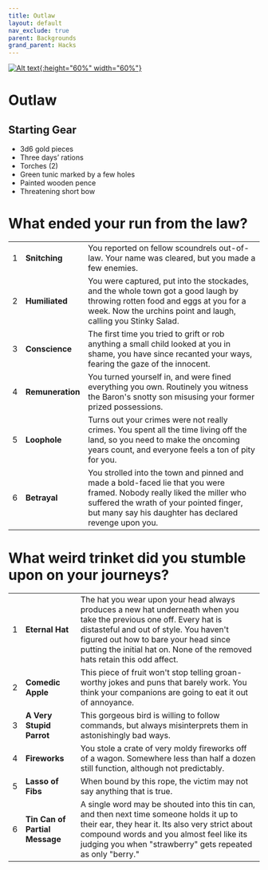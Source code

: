 ```yaml
---
title: Outlaw
layout: default
nav_exclude: true
parent: Backgrounds
grand_parent: Hacks
---
```


[![Alt text](/img/backgrounds/outlaw.jpg "East of the Sun and West of the Moon, illustrated by Kay Nielsen"){:height="60%" width="60%"}](/img/backgrounds/outlaw.jpg)

# Outlaw

## Starting Gear

- 3d6 gold pieces
- Three days’ rations
- Torches (2)
- Green tunic marked by a few holes
- Painted wooden pence
- Threatening short bow

# What ended your run from the law?

|      |                  |                                                              |
| ---- | ---------------- | ------------------------------------------------------------ |
| 1    | **Snitching**    | You reported on fellow scoundrels out-of-law. Your name was cleared, but you made a few enemies. |
| 2    | **Humiliated**   | You were captured, put into the stockades, and the whole town got a good laugh by throwing rotten food and eggs at you for a week. Now the urchins point and laugh, calling you Stinky Salad. |
| 3    | **Conscience**   | The first time you tried to grift or rob anything a small child looked at you in shame, you have since recanted your ways, fearing the gaze of the innocent. |
| 4    | **Remuneration** | You turned yourself in, and were fined everything you own. Routinely you witness the Baron's snotty son misusing your former prized possessions. |
| 5    | **Loophole**     | Turns out your crimes were not really crimes. You spent all the time living off the land, so you need to make the oncoming years count, and everyone feels a ton of pity for you. |
| 6    | **Betrayal**     | You strolled into the town and pinned and made a bold-faced lie that you were framed. Nobody really liked the miller who suffered the wrath of your pointed finger, but many say his daughter has declared revenge upon you. |

# What weird trinket did you stumble upon on your journeys?

|      |                                |                                                              |
| ---- | ------------------------------ | ------------------------------------------------------------ |
| 1    | **Eternal Hat**                | The hat you wear upon your head always produces a new hat underneath when you take the previous one off. Every hat is distasteful and out of style. You haven't figured out how to bare your head since putting the initial hat on. None of the removed hats retain this odd affect. |
| 2    | **Comedic Apple**              | This piece of fruit won't stop telling groan-worthy jokes and puns that barely work. You think your companions are going to eat it out of annoyance. |
| 3    | **A Very Stupid Parrot**       | This gorgeous bird is willing to follow commands, but always misinterprets them in astonishingly bad ways. |
| 4    | **Fireworks**                  | You stole a crate of very moldy fireworks off of a wagon. Somewhere less than half a dozen still function, although not predictably. |
| 5    | **Lasso of Fibs**              | When bound by this rope, the victim may not say anything that is true. |
| 6    | **Tin Can of Partial Message** | A single word may be shouted into this tin can, and then next time someone holds it up to their ear, they hear it. Its also very strict about compound words and you almost feel like its judging you when "strawberry" gets repeated as only "berry." |
